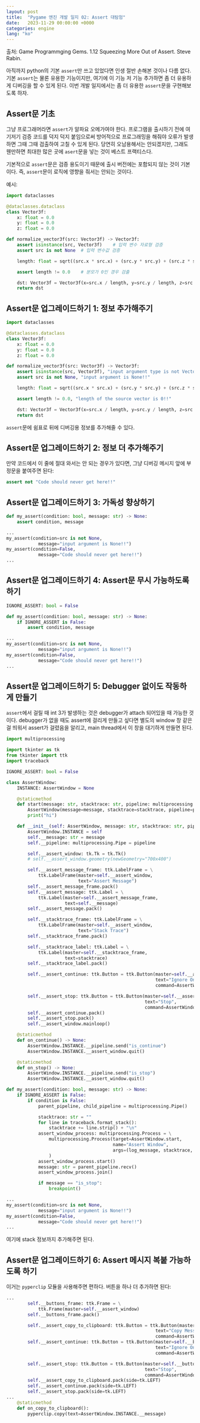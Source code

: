 ```yaml
---
layout: post
title:  "Pygame 엔진 개발 일지 02: Assert 대탐험"
date:   2023-11-29 00:00:00 +0000
categories: engine
lang: "ko"
---
```


출처: Game Programmging Gems. 1.12 Squeezing More Out of Assert. Steve Rabin.

아직까지 python의 기본 `assert`만 쓰고 있었다면 인생 절반 손해본 것이나 다름 없다. 기본 `assert`는 물론 유용한 기능이지만, 여기에 이 기능 저 기능 추가하면 좀 더 유용하게 디버깅을 할 수 있게 된다. 이번 개발 일지에서는 좀 더 유용한 `assert`문을 구현해보도록 하자.

## Assert문 기초

그냥 프로그래머라면 `assert`가 알파요 오메가여야 한다. 프로그램을 출시하기 전에 여기저기 검증 코드를 덕지 덕지 붙임으로써 방어적으로 프로그래밍을 해줘야 오류가 발생하면 그때 그때 검출하여 고칠 수 있게 된다. 당연히 오남용해서는 안되겠지만, 그래도 웬만하면 최대한 많은 곳에 `asert`문을 넣는 것이 베스트 프랙티스다.

기본적으로 `assert`문은 검증 용도이기 때문에 출시 버전에는 포함되지 않는 것이 기본이다. 즉, `assert`문이 로직에 영향을 줘서는 안되는 것이다.

예시:

```python
import dataclasses

@dataclasses.dataclass
class Vector3f:
    x: float = 0.0
    y: float = 0.0
    z: float = 0.0

def normalize_vector3f(src: Vector3f) -> Vector3f:
    assert isinstance(src, Vector3f)    # 입력 변수 자료형 검증
    assert src is not None  # 입력 변수값 검증

    length: float = sqrt((src.x * src.x) + (src.y * src.y) + (src.z * src.z))

    assert length != 0.0    # 분모가 0인 경우 검출

    dst: Vector3f = Vector3f(x=src.x / length, y=src.y / length, z=src.z / length)
    return dst
```

## Assert문 업그레이드하기 1: 정보 추가해주기

```python
import dataclasses

@dataclasses.dataclass
class Vector3f:
    x: float = 0.0
    y: float = 0.0
    z: float = 0.0

def normalize_vector3f(src: Vector3f) -> Vector3f:
    assert isinstance(src, Vector3f), "input argument type is not Vector3f!!"
    assert src is not None, "input argument is None!!"

    length: float = sqrt((src.x * src.x) + (src.y * src.y) + (src.z * src.z))

    assert length != 0.0, "length of the source vector is 0!!"

    dst: Vector3f = Vector3f(x=src.x / length, y=src.y / length, z=src.z / length)
    return dst
```

`assert`문에 쉼표로 뒤에 디버깅용 정보를 추가해줄 수 있다.

## Assert문 업그레이드하기 2: 정보 더 추가해주기

만약 코드에서 이 줄에 절대 와서는 안 되는 경우가 있다면, 그냥 디버깅 메시지 앞에 부정문을 붙여주면 된다:

```python
assert not "Code should never get here!!"
```

## Assert문 업그레이드하기 3: 가독성 향상하기

```python
def my_assert(condition: bool, message: str) -> None:
    assert condition, message

...
my_assert(condition=src is not None,
            message="input argument is None!!")
my_assert(condition=False,
            message="Code should never get here!!")
...
```

## Assert문 업그레이드하기 4: Assert문 무시 가능하도록 하기

```python
IGNORE_ASSERT: bool = False

def my_assert(condition: bool, message: str) -> None:
    if IGNORE_ASSERT is False:
        assert condition, message

...
my_assert(condition=src is not None,
            message="input argument is None!!")
my_assert(condition=False,
            message="Code should never get here!!")
...
```

## Assert문 업그레이드하기 5: Debugger 없이도 작동하게 만들기

`assert`에서 걸릴 때 int 3가 발생하는 것은 debugger가 attach 되어있을 때 가능한 것이다. debugger가 없을 때도 assert에 걸리게 만들고 싶다면 별도의 window 창 같은 걸 띄워서 assert가 걸렸음을 알리고, main thread에서 이 창을 대기하게 만들면 된다.

```python
import multiprocessing

import tkinter as tk
from tkinter import ttk
import traceback

IGNORE_ASSERT: bool = False

class AssertWindow:
    INSTANCE: AssertWindow = None

    @staticmethod
    def start(message: str, stacktrace: str, pipeline: multiprocessing.Pipe) -> None:
        AssertWindow(message=message, stacktrace=stacktrace, pipeline=pipeline)
        print("hi")

    def __init__(self: AssertWindow, message: str, stacktrace: str, pipeline: multiprocessing.Pipe) -> None:
        AssertWindow.INSTANCE = self
        self.__message: str = message
        self.__pipeline: multiprocessing.Pipe = pipeline

        self.__assert_window: tk.Tk = tk.Tk()
        # self.__assert_window.geometry(newGeometry="700x400")

        self.__assert_message_frame: ttk.LabelFrame = \
            ttk.LabelFrame(master=self.__assert_window,
                           text="Assert Message")
        self.__assert_message_frame.pack()
        self.__assert_message: ttk.Label = \
            ttk.Label(master=self.__assert_message_frame,
                      text=self.__message)
        self.__assert_message.pack()

        self.__stacktrace_frame: ttk.LabelFrame = \
            ttk.LabelFrame(master=self.__assert_window,
                           text="Stack Trace")
        self.__stacktrace_frame.pack()

        self.__stacktrace_label: ttk.Label = \
            ttk.Label(master=self.__stacktrace_frame,
                      text=stacktrace)
        self.__stacktrace_label.pack()

        self.__assert_continue: ttk.Button = ttk.Button(master=self.__assert_window,
                                                        text="Ignore Once",
                                                        command=AssertWindow.on_continue)

        self.__assert_stop: ttk.Button = ttk.Button(master=self.__assert_window,
                                                    text="Stop",
                                                    command=AssertWindow.on_stop)
        self.__assert_continue.pack()
        self.__assert_stop.pack()
        self.__assert_window.mainloop()

    @staticmethod
    def on_continue() -> None:
        AssertWindow.INSTANCE.__pipeline.send("is_continue")
        AssertWindow.INSTANCE.__assert_window.quit()

    @staticmethod
    def on_stop() -> None:
        AssertWindow.INSTANCE.__pipeline.send("is_stop")
        AssertWindow.INSTANCE.__assert_window.quit()

def my_assert(condition: bool, message: str) -> None:
    if IGNORE_ASSERT is False:
        if condition is False:
            parent_pipeline, child_pipeline = multiprocessing.Pipe()

            stacktrace: str = ""
            for line in traceback.format_stack():
                stacktrace += line.strip() + "\n"
            assert_window_process: multiprocessing.Process = \
                multiprocessing.Process(target=AssertWindow.start,
                                        name="Assert Window",
                                        args=(log_message, stacktrace, child_pipeline)
                )
            assert_window_process.start()
            message: str = parent_pipeline.recv()
            assert_window_process.join()

            if message == "is_stop":
                breakpoint()

...
my_assert(condition=src is not None,
            message="input argument is None!!")
my_assert(condition=False,
            message="Code should never get here!!")
...
```

여기에 stack 정보까지 추가해주면 된다.

## Assert문 업그레이드하기 6: Assert 메시지 복붙 가능하도록 하기

이거는 `pyperclip` 모듈을 사용해주면 편하다. 버튼을 하나 더 추가하면 된다:

```python
...
        self.__buttons_frame: ttk.Frame = \
            ttk.Frame(master=self.__assert_window)
        self.__buttons_frame.pack()

        self.__assert_copy_to_clipboard: ttk.Button = ttk.Button(master=self.__buttons_frame,
                                                        text="Copy Message to Clipboard",
                                                        command=AssertWindow.on_copy_to_clipboard)
        self.__assert_continue: ttk.Button = ttk.Button(master=self.__buttons_frame,
                                                        text="Ignore Once",
                                                        command=AssertWindow.on_continue)

        self.__assert_stop: ttk.Button = ttk.Button(master=self.__buttons_frame,
                                                    text="Stop",
                                                    command=AssertWindow.on_stop)
        self.__assert_copy_to_clipboard.pack(side=tk.LEFT)
        self.__assert_continue.pack(side=tk.LEFT)
        self.__assert_stop.pack(side=tk.LEFT)
...
    @staticmethod
    def on_copy_to_clipboard():
        pyperclip.copy(text=AssertWindow.INSTANCE.__message)
```